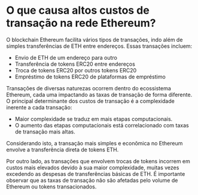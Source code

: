 # O que causa altos custos de transação na rede Ethereum?

O blockchain Ethereum facilita vários tipos de transações, indo além de simples transferências de ETH entre endereços. Essas transações incluem:

- Envio de ETH de um endereço para outro
- Transferência de tokens ERC20 entre endereços
- Troca de tokens ERC20 por outros tokens ERC20
- Empréstimo de tokens ERC20 de plataformas de empréstimo

Transações de diversas naturezas ocorrem dentro do ecossistema Ethereum, cada uma impactando as taxas de transação de forma diferente. O principal determinante dos custos de transação é a complexidade inerente a cada transação:

- Maior complexidade se traduz em mais etapas computacionais.
- O aumento das etapas computacionais está correlacionado com taxas de transação mais altas.

Considerando isto, a transação mais simples e econômica no Ethereum envolve a transferência direta de tokens ETH.

Por outro lado, as transações que envolvem trocas de tokens incorrem em custos mais elevados devido à sua maior complexidade, muitas vezes excedendo as despesas de transferências básicas de ETH. É importante observar que as taxas de transação não são afetadas pelo volume de Ethereum ou tokens transacionados.